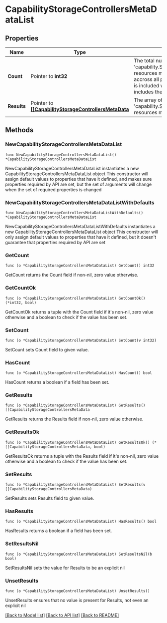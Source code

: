 # CapabilityStorageControllersMetaDataList

## Properties

Name | Type | Description | Notes
------------ | ------------- | ------------- | -------------
**Count** | Pointer to **int32** | The total number of &#39;capability.StorageControllersMetaData&#39; resources matching the request, accross all pages. The &#39;Count&#39; attribute is included when the HTTP GET request includes the &#39;$inlinecount&#39; parameter. | [optional] 
**Results** | Pointer to [**[]CapabilityStorageControllersMetaData**](CapabilityStorageControllersMetaData.md) | The array of &#39;capability.StorageControllersMetaData&#39; resources matching the request. | [optional] 

## Methods

### NewCapabilityStorageControllersMetaDataList

`func NewCapabilityStorageControllersMetaDataList() *CapabilityStorageControllersMetaDataList`

NewCapabilityStorageControllersMetaDataList instantiates a new CapabilityStorageControllersMetaDataList object
This constructor will assign default values to properties that have it defined,
and makes sure properties required by API are set, but the set of arguments
will change when the set of required properties is changed

### NewCapabilityStorageControllersMetaDataListWithDefaults

`func NewCapabilityStorageControllersMetaDataListWithDefaults() *CapabilityStorageControllersMetaDataList`

NewCapabilityStorageControllersMetaDataListWithDefaults instantiates a new CapabilityStorageControllersMetaDataList object
This constructor will only assign default values to properties that have it defined,
but it doesn't guarantee that properties required by API are set

### GetCount

`func (o *CapabilityStorageControllersMetaDataList) GetCount() int32`

GetCount returns the Count field if non-nil, zero value otherwise.

### GetCountOk

`func (o *CapabilityStorageControllersMetaDataList) GetCountOk() (*int32, bool)`

GetCountOk returns a tuple with the Count field if it's non-nil, zero value otherwise
and a boolean to check if the value has been set.

### SetCount

`func (o *CapabilityStorageControllersMetaDataList) SetCount(v int32)`

SetCount sets Count field to given value.

### HasCount

`func (o *CapabilityStorageControllersMetaDataList) HasCount() bool`

HasCount returns a boolean if a field has been set.

### GetResults

`func (o *CapabilityStorageControllersMetaDataList) GetResults() []CapabilityStorageControllersMetaData`

GetResults returns the Results field if non-nil, zero value otherwise.

### GetResultsOk

`func (o *CapabilityStorageControllersMetaDataList) GetResultsOk() (*[]CapabilityStorageControllersMetaData, bool)`

GetResultsOk returns a tuple with the Results field if it's non-nil, zero value otherwise
and a boolean to check if the value has been set.

### SetResults

`func (o *CapabilityStorageControllersMetaDataList) SetResults(v []CapabilityStorageControllersMetaData)`

SetResults sets Results field to given value.

### HasResults

`func (o *CapabilityStorageControllersMetaDataList) HasResults() bool`

HasResults returns a boolean if a field has been set.

### SetResultsNil

`func (o *CapabilityStorageControllersMetaDataList) SetResultsNil(b bool)`

 SetResultsNil sets the value for Results to be an explicit nil

### UnsetResults
`func (o *CapabilityStorageControllersMetaDataList) UnsetResults()`

UnsetResults ensures that no value is present for Results, not even an explicit nil

[[Back to Model list]](../README.md#documentation-for-models) [[Back to API list]](../README.md#documentation-for-api-endpoints) [[Back to README]](../README.md)


